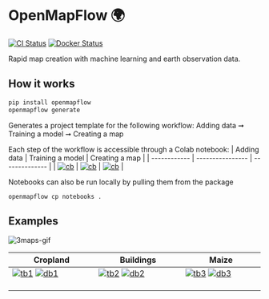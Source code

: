 # OpenMapFlow 🌍

[![CI Status](https://github.com/nasaharvest/openmapflow/actions/workflows/ci.yaml/badge.svg)](https://github.com/nasaharvest/openmapflow/actions/workflows/ci.yaml)
[![Docker Status](https://github.com/nasaharvest/openmapflow/actions/workflows/docker.yaml/badge.svg)](https://github.com/nasaharvest/openmapflow/actions/workflows/docker.yaml)

Rapid map creation with machine learning and earth observation data.

## How it works
```bash
pip install openmapflow
openmapflow generate
```
Generates a project template for the following workflow: 
Adding data ➞ Training a model ➞ Creating a map

[cb]: https://colab.research.google.com/assets/colab-badge.svg
[1]: https://colab.research.google.com/github/nasaharvest/openmapflow/blob/main/openmapflow/notebooks/new_data.ipynb
[2]: https://colab.research.google.com/github/nasaharvest/openmapflow/blob/main/openmapflow/notebooks/train.ipynb
[3]: https://colab.research.google.com/github/nasaharvest/openmapflow/blob/main/openmapflow/notebooks/create_map.ipynb


Each step of the workflow is accessible through a Colab notebook:
| Adding data  | Training a model | Creating a map |
| ------------ | ---------------- | -------------- |
| [![cb]][1]   | [![cb]][2]       | [![cb]][3]     |


Notebooks can also be run locally by pulling them from the package 
```
openmapflow cp notebooks .
```

## Examples

[img1]: https://storage.googleapis.com/harvest-public-assets/openmapflow/crop-mask-example-map.png

[img2]: https://storage.googleapis.com/harvest-public-assets/openmapflow/buildings-example-map.png

[img3]: https://storage.googleapis.com/harvest-public-assets/openmapflow/maize-example-map.png

[ta1]: https://github.com/nasaharvest/openmapflow/actions/workflows/crop-mask-example-test.yaml
[tb1]: https://github.com/nasaharvest/openmapflow/actions/workflows/crop-mask-example-test.yaml/badge.svg
[da1]: https://github.com/nasaharvest/openmapflow/actions/workflows/crop-mask-example-deploy.yaml
[db1]: https://github.com/nasaharvest/openmapflow/actions/workflows/crop-mask-example-deploy.yaml/badge.svg

[ta2]: https://github.com/nasaharvest/openmapflow/actions/workflows/buildings-example-test.yaml
[tb2]: https://github.com/nasaharvest/openmapflow/actions/workflows/buildings-example-test.yaml/badge.svg
[da2]: https://github.com/nasaharvest/openmapflow/actions/workflows/buildings-example-deploy.yaml
[db2]: https://github.com/nasaharvest/openmapflow/actions/workflows/buildings-example-deploy.yaml/badge.svg

[ta3]: https://github.com/nasaharvest/openmapflow/actions/workflows/maize-example-test.yaml
[tb3]: https://github.com/nasaharvest/openmapflow/actions/workflows/maize-example-test.yaml/badge.svg
[da3]: https://github.com/nasaharvest/openmapflow/actions/workflows/maize-example-deploy.yaml
[db3]: https://github.com/nasaharvest/openmapflow/actions/workflows/maize-example-deploy.yaml/badge.svg


![3maps-gif](assets/3maps.gif)


| Cropland                      | Buildings               | Maize                    |
| ------------                  | ----------------              | --------------                |
| [![tb1]][ta1] [![db1]][da1] &nbsp; &nbsp; &nbsp; &nbsp; &nbsp; &nbsp; &nbsp; &nbsp; &nbsp; &nbsp; &nbsp; &nbsp; &nbsp; &nbsp; &nbsp;&nbsp; &nbsp; &nbsp; &nbsp; &nbsp; &nbsp;   | [![tb2]][ta2] [![db2]][da2] &nbsp; &nbsp; &nbsp; &nbsp; &nbsp; &nbsp; &nbsp; &nbsp; &nbsp; &nbsp; &nbsp; &nbsp; &nbsp; &nbsp; &nbsp;&nbsp; &nbsp; &nbsp; &nbsp; &nbsp; &nbsp;  | [![tb3]][ta3] [![db3]][da3] &nbsp; &nbsp; &nbsp; &nbsp; &nbsp; &nbsp; &nbsp; &nbsp; &nbsp; &nbsp; &nbsp; &nbsp; &nbsp; &nbsp; &nbsp;&nbsp; &nbsp; &nbsp; &nbsp; &nbsp; &nbsp;  |





